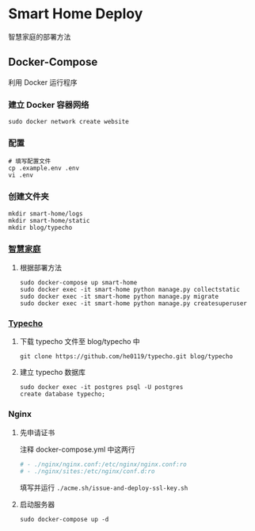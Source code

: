 # Smart Home Deploy

智慧家庭的部署方法

## Docker-Compose

利用 Docker 运行程序

### 建立 Docker 容器网络

```shell
sudo docker network create website
```

### 配置

```shell
# 填写配置文件
cp .example.env .env
vi .env
```

### 创建文件夹

```shell
mkdir smart-home/logs
mkdir smart-home/static
mkdir blog/typecho
```

### [智慧家庭](https://github.com/he0119/smart-home)

1. 根据部署方法

    ```shell
    sudo docker-compose up smart-home
    sudo docker exec -it smart-home python manage.py collectstatic
    sudo docker exec -it smart-home python manage.py migrate
    sudo docker exec -it smart-home python manage.py createsuperuser
    ```

### [Typecho](https://github.com/typecho/typecho)

1. 下载 typecho 文件至 blog/typecho 中

    ```shell
    git clone https://github.com/he0119/typecho.git blog/typecho
    ```

1. 建立 typecho 数据库

    ```shell
    sudo docker exec -it postgres psql -U postgres
    create database typecho;
    ```

### Nginx

1. 先申请证书

    注释 docker-compose.yml 中这两行

    ```yml
    # - ./nginx/nginx.conf:/etc/nginx/nginx.conf:ro
    # - ./nginx/sites:/etc/nginx/conf.d:ro
    ```

    填写并运行 `./acme.sh/issue-and-deploy-ssl-key.sh`

1. 启动服务器

    ```shell
    sudo docker-compose up -d
    ```

